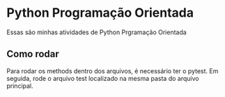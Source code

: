 # Python Programação Orientada

Essas são minhas atividades de Python Prgramação Orientada

## Como rodar

Para rodar os methods dentro dos arquivos, é necessário ter o pytest. Em seguida, rode o arquivo test localizado na mesma pasta do arquivo principal.